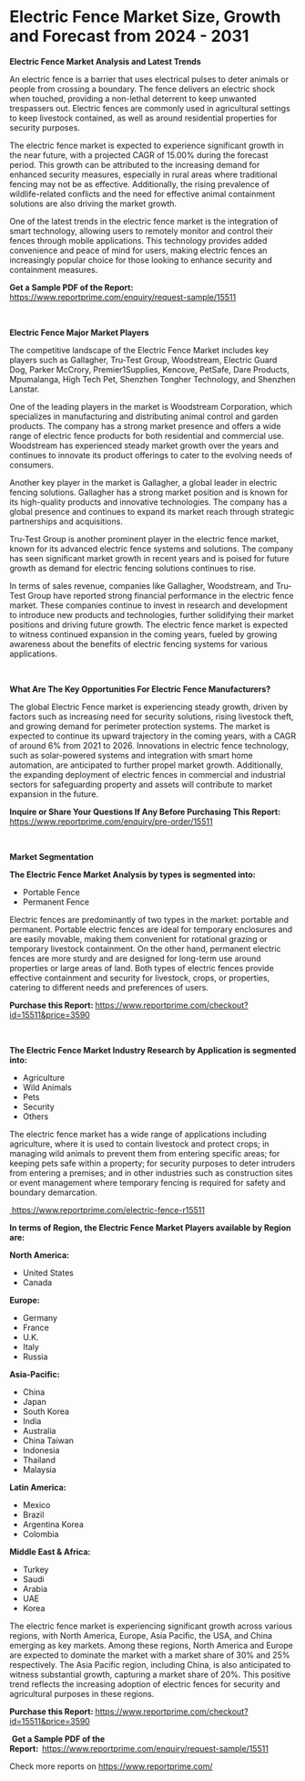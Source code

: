<p><h1>Electric Fence Market Size, Growth and Forecast from 2024 - 2031</h1></p><p><strong>Electric Fence Market Analysis and Latest Trends</strong></p>
<p><p>An electric fence is a barrier that uses electrical pulses to deter animals or people from crossing a boundary. The fence delivers an electric shock when touched, providing a non-lethal deterrent to keep unwanted trespassers out. Electric fences are commonly used in agricultural settings to keep livestock contained, as well as around residential properties for security purposes.</p><p>The electric fence market is expected to experience significant growth in the near future, with a projected CAGR of 15.00% during the forecast period. This growth can be attributed to the increasing demand for enhanced security measures, especially in rural areas where traditional fencing may not be as effective. Additionally, the rising prevalence of wildlife-related conflicts and the need for effective animal containment solutions are also driving the market growth.</p><p>One of the latest trends in the electric fence market is the integration of smart technology, allowing users to remotely monitor and control their fences through mobile applications. This technology provides added convenience and peace of mind for users, making electric fences an increasingly popular choice for those looking to enhance security and containment measures.</p></p>
<p><strong>Get a Sample PDF of the Report:&nbsp;</strong> <a href="https://www.reportprime.com/enquiry/request-sample/15511">https://www.reportprime.com/enquiry/request-sample/15511</a></p>
<p>&nbsp;</p>
<p><strong>Electric Fence Major Market Players</strong></p>
<p><p>The competitive landscape of the Electric Fence Market includes key players such as Gallagher, Tru-Test Group, Woodstream, Electric Guard Dog, Parker McCrory, Premier1Supplies, Kencove, PetSafe, Dare Products, Mpumalanga, High Tech Pet, Shenzhen Tongher Technology, and Shenzhen Lanstar.</p><p>One of the leading players in the market is Woodstream Corporation, which specializes in manufacturing and distributing animal control and garden products. The company has a strong market presence and offers a wide range of electric fence products for both residential and commercial use. Woodstream has experienced steady market growth over the years and continues to innovate its product offerings to cater to the evolving needs of consumers.</p><p>Another key player in the market is Gallagher, a global leader in electric fencing solutions. Gallagher has a strong market position and is known for its high-quality products and innovative technologies. The company has a global presence and continues to expand its market reach through strategic partnerships and acquisitions.</p><p>Tru-Test Group is another prominent player in the electric fence market, known for its advanced electric fence systems and solutions. The company has seen significant market growth in recent years and is poised for future growth as demand for electric fencing solutions continues to rise.</p><p>In terms of sales revenue, companies like Gallagher, Woodstream, and Tru-Test Group have reported strong financial performance in the electric fence market. These companies continue to invest in research and development to introduce new products and technologies, further solidifying their market positions and driving future growth. The electric fence market is expected to witness continued expansion in the coming years, fueled by growing awareness about the benefits of electric fencing systems for various applications.</p></p>
<p>&nbsp;</p>
<p><strong>What Are The Key Opportunities For Electric Fence Manufacturers?</strong></p>
<p><p>The global Electric Fence market is experiencing steady growth, driven by factors such as increasing need for security solutions, rising livestock theft, and growing demand for perimeter protection systems. The market is expected to continue its upward trajectory in the coming years, with a CAGR of around 6% from 2021 to 2026. Innovations in electric fence technology, such as solar-powered systems and integration with smart home automation, are anticipated to further propel market growth. Additionally, the expanding deployment of electric fences in commercial and industrial sectors for safeguarding property and assets will contribute to market expansion in the future.</p></p>
<p><strong>Inquire or Share Your Questions If Any Before Purchasing This Report:</strong> <a href="https://www.reportprime.com/enquiry/pre-order/15511">https://www.reportprime.com/enquiry/pre-order/15511</a></p>
<p>&nbsp;</p>
<p><strong>Market Segmentation</strong></p>
<p><strong>The Electric Fence Market Analysis by types is segmented into:</strong></p>
<p><ul><li>Portable Fence</li><li>Permanent Fence</li></ul></p>
<p><p>Electric fences are predominantly of two types in the market: portable and permanent. Portable electric fences are ideal for temporary enclosures and are easily movable, making them convenient for rotational grazing or temporary livestock containment. On the other hand, permanent electric fences are more sturdy and are designed for long-term use around properties or large areas of land. Both types of electric fences provide effective containment and security for livestock, crops, or properties, catering to different needs and preferences of users.</p></p>
<p><strong>Purchase this Report:&nbsp;</strong><a href="https://www.reportprime.com/checkout?id=15511&price=3590">https://www.reportprime.com/checkout?id=15511&price=3590</a></p>
<p>&nbsp;</p>
<p><strong>The Electric Fence Market Industry Research by Application is segmented into:</strong></p>
<p><ul><li>Agriculture</li><li>Wild Animals</li><li>Pets</li><li>Security</li><li>Others</li></ul></p>
<p><p>The electric fence market has a wide range of applications including agriculture, where it is used to contain livestock and protect crops; in managing wild animals to prevent them from entering specific areas; for keeping pets safe within a property; for security purposes to deter intruders from entering a premises; and in other industries such as construction sites or event management where temporary fencing is required for safety and boundary demarcation.</p></p>
<p><a href="https://www.reportprime.com/electric-fence-r15511">&nbsp;https://www.reportprime.com/electric-fence-r15511</a></p>
<p><strong>In terms of Region, the Electric Fence Market Players available by Region are:</strong></p>
<p>
    <p> <strong> North America: </strong>
        <ul>
            <li>United States</li>
            <li>Canada</li>
        </ul>
        </p> 
    <p> <strong> Europe: </strong>
        <ul>
            <li>Germany</li>
            <li>France</li>
            <li>U.K.</li>
            <li>Italy</li>
            <li>Russia</li>
        </ul>
        </p> 
    <p> <strong> Asia-Pacific: </strong>
        <ul>
            <li>China</li>
            <li>Japan</li>
            <li>South Korea</li>
            <li>India</li>
            <li>Australia</li>
            <li>China Taiwan</li>
            <li>Indonesia</li>
            <li>Thailand</li>
            <li>Malaysia</li>
        </ul>
        </p> 
    <p> <strong> Latin America: </strong>
        <ul>
            <li>Mexico</li>
            <li>Brazil</li>
            <li>Argentina Korea</li>
            <li>Colombia</li>
        </ul>
        </p> 
    <p> <strong> Middle East & Africa: </strong>
        <ul>
            <li>Turkey</li>
            <li>Saudi</li>
            <li>Arabia</li>
            <li>UAE</li>
            <li>Korea</li>
        </ul>
    </p>
    </p>
<p><p>The electric fence market is experiencing significant growth across various regions, with North America, Europe, Asia Pacific, the USA, and China emerging as key markets. Among these regions, North America and Europe are expected to dominate the market with a market share of 30% and 25% respectively. The Asia Pacific region, including China, is also anticipated to witness substantial growth, capturing a market share of 20%. This positive trend reflects the increasing adoption of electric fences for security and agricultural purposes in these regions.</p></p>
<p><strong>Purchase this Report: </strong><a href="https://www.reportprime.com/checkout?id=15511&price=3590">https://www.reportprime.com/checkout?id=15511&price=3590</a></p>
<p>&nbsp;<strong>Get a Sample PDF of the Report:&nbsp;&nbsp;</strong><a href="https://www.reportprime.com/enquiry/request-sample/15511">https://www.reportprime.com/enquiry/request-sample/15511</a></p>
<p><strong></strong></p>
<p>Check more reports on <a href="https://www.reportprime.com/">https://www.reportprime.com/</a></p>